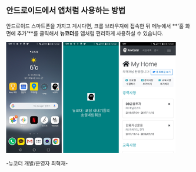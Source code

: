 ## 안드로이드에서 앱처럼 사용하는 방법

안드로이드 스마트폰을 가지고 계시다면, 크롬 브라우져에 접속한 뒤 메뉴에서 **'홈 화면에 추가'**를 클릭해서 **뉴코더**를 앱처럼 편리하게 사용하실 수 있습니다.

<img src="https://github.com/jayhchoi/newcoder-markdowns/raw/master/img/안드로이드1.jpg" width="30%" />
<img src="https://github.com/jayhchoi/newcoder-markdowns/raw/master/img/안드로이드2.jpg" width="30%" />
<img src="https://github.com/jayhchoi/newcoder-markdowns/raw/master/img/안드로이드3.jpg" width="30%" />

-뉴코더 개발/운영자 최혁재-
